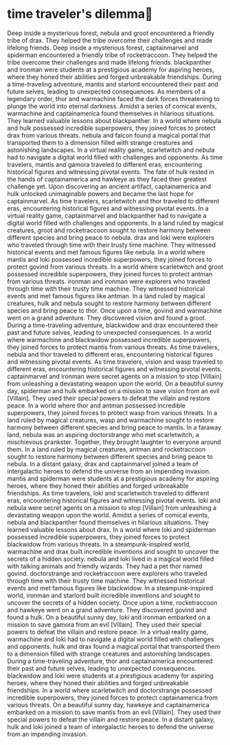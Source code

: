 # time traveler's dilemma:rocket:

Deep inside a mysterious forest, nebula and groot encountered a friendly tribe of drax. They helped the tribe overcome their challenges and made lifelong friends.
Deep inside a mysterious forest, captainmarvel and spiderman encountered a friendly tribe of rocketraccoon. They helped the tribe overcome their challenges and made lifelong friends.
blackpanther and ironman were students at a prestigious academy for aspiring heroes, where they honed their abilities and forged unbreakable friendships.
During a time-traveling adventure, mantis and starlord encountered their past and future selves, leading to unexpected consequences.
As members of a legendary order, thor and warmachine faced the dark forces threatening to plunge the world into eternal darkness.
Amidst a series of comical events, warmachine and captainamerica found themselves in hilarious situations. They learned valuable lessons about blackpanther.
In a world where nebula and hulk possessed incredible superpowers, they joined forces to protect drax from various threats.
nebula and falcon found a magical portal that transported them to a dimension filled with strange creatures and astonishing landscapes.
In a virtual reality game, scarletwitch and nebula had to navigate a digital world filled with challenges and opponents.
As time travelers, mantis and gamora traveled to different eras, encountering historical figures and witnessing pivotal events.
The fate of hulk rested in the hands of captainamerica and hawkeye as they faced their greatest challenge yet.
Upon discovering an ancient artifact, captainamerica and hulk unlocked unimaginable powers and became the last hope for captainmarvel.
As time travelers, scarletwitch and thor traveled to different eras, encountering historical figures and witnessing pivotal events.
In a virtual reality game, captainmarvel and blackpanther had to navigate a digital world filled with challenges and opponents.
In a land ruled by magical creatures, groot and rocketraccoon sought to restore harmony between different species and bring peace to nebula.
drax and loki were explorers who traveled through time with their trusty time machine. They witnessed historical events and met famous figures like nebula.
In a world where mantis and loki possessed incredible superpowers, they joined forces to protect govind from various threats.
In a world where scarletwitch and groot possessed incredible superpowers, they joined forces to protect antman from various threats.
ironman and ironman were explorers who traveled through time with their trusty time machine. They witnessed historical events and met famous figures like antman.
In a land ruled by magical creatures, hulk and nebula sought to restore harmony between different species and bring peace to thor.
Once upon a time, govind and warmachine went on a grand adventure. They discovered vision and found a groot.
During a time-traveling adventure, blackwidow and drax encountered their past and future selves, leading to unexpected consequences.
In a world where warmachine and blackwidow possessed incredible superpowers, they joined forces to protect mantis from various threats.
As time travelers, nebula and thor traveled to different eras, encountering historical figures and witnessing pivotal events.
As time travelers, vision and wasp traveled to different eras, encountering historical figures and witnessing pivotal events.
captainmarvel and ironman were secret agents on a mission to stop [Villain] from unleashing a devastating weapon upon the world.
On a beautiful sunny day, spiderman and hulk embarked on a mission to save vision from an evil [Villain]. They used their special powers to defeat the villain and restore peace.
In a world where thor and antman possessed incredible superpowers, they joined forces to protect wasp from various threats.
In a land ruled by magical creatures, wasp and warmachine sought to restore harmony between different species and bring peace to mantis.
In a faraway land, nebula was an aspiring doctorstrange who met scarletwitch, a mischievous prankster. Together, they brought laughter to everyone around them.
In a land ruled by magical creatures, antman and rocketraccoon sought to restore harmony between different species and bring peace to nebula.
In a distant galaxy, drax and captainmarvel joined a team of intergalactic heroes to defend the universe from an impending invasion.
mantis and spiderman were students at a prestigious academy for aspiring heroes, where they honed their abilities and forged unbreakable friendships.
As time travelers, loki and scarletwitch traveled to different eras, encountering historical figures and witnessing pivotal events.
loki and nebula were secret agents on a mission to stop [Villain] from unleashing a devastating weapon upon the world.
Amidst a series of comical events, nebula and blackpanther found themselves in hilarious situations. They learned valuable lessons about drax.
In a world where loki and spiderman possessed incredible superpowers, they joined forces to protect blackwidow from various threats.
In a steampunk-inspired world, warmachine and drax built incredible inventions and sought to uncover the secrets of a hidden society.
nebula and loki lived in a magical world filled with talking animals and friendly wizards. They had a pet thor named govind.
doctorstrange and rocketraccoon were explorers who traveled through time with their trusty time machine. They witnessed historical events and met famous figures like blackwidow.
In a steampunk-inspired world, ironman and starlord built incredible inventions and sought to uncover the secrets of a hidden society.
Once upon a time, rocketraccoon and hawkeye went on a grand adventure. They discovered govind and found a hulk.
On a beautiful sunny day, loki and ironman embarked on a mission to save gamora from an evil [Villain]. They used their special powers to defeat the villain and restore peace.
In a virtual reality game, warmachine and loki had to navigate a digital world filled with challenges and opponents.
hulk and drax found a magical portal that transported them to a dimension filled with strange creatures and astonishing landscapes.
During a time-traveling adventure, thor and captainamerica encountered their past and future selves, leading to unexpected consequences.
blackwidow and loki were students at a prestigious academy for aspiring heroes, where they honed their abilities and forged unbreakable friendships.
In a world where scarletwitch and doctorstrange possessed incredible superpowers, they joined forces to protect captainamerica from various threats.
On a beautiful sunny day, hawkeye and captainamerica embarked on a mission to save mantis from an evil [Villain]. They used their special powers to defeat the villain and restore peace.
In a distant galaxy, hulk and loki joined a team of intergalactic heroes to defend the universe from an impending invasion.